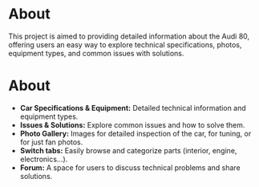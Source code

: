 # About
This project is aimed to providing detailed information about the Audi 80, offering users an easy way to explore technical specifications, photos, equipment types, and common issues with solutions.

# About
- **Car Specifications & Equipment:** Detailed technical information and equipment types.
- **Issues & Solutions:** Explore common issues and how to solve them.
- **Photo Gallery:** Images for detailed inspection of the car, for tuning, or for just fan photos.
- **Switch tabs:** Easily browse and categorize parts (interior, engine, electronics...).
- **Forum:** A space for users to discuss technical problems and share solutions.

